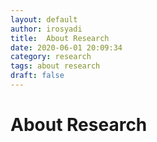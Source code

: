 ```yaml
---
layout: default
author: irosyadi
title:  About Research
date: 2020-06-01 20:09:34
category: research
tags: about research
draft: false
---
```


# About Research